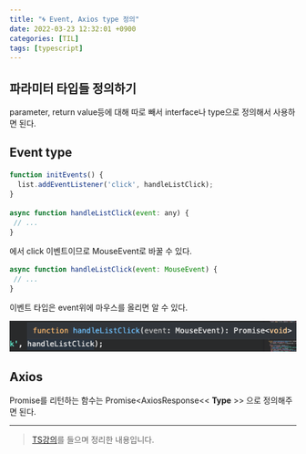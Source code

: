 ```yaml
---
title: "🌀 Event, Axios type 정의"
date: 2022-03-23 12:32:01 +0900
categories: [TIL]
tags: [typescript]
---
```

## 파라미터 타입들 정의하기

parameter, return value등에 대해 따로 빼서 interface나 type으로 정의해서 사용하면 된다.

## Event type

```jsx
function initEvents() {
  list.addEventListener('click', handleListClick);
}

async function handleListClick(event: any) {
 // ...
}
```

에서 click 이벤트이므로 MouseEvent로 바꿀 수 있다.

```jsx
async function handleListClick(event: MouseEvent) {
 // ...
}
```

이벤트 타입은 event위에 마우스를 올리면 알 수 있다.

![Untitled](../assets/img/posts/2022-03-23/1.png)

## Axios

Promise를 리턴하는 함수는 Promise<AxiosResponse<< **Type** >> 으로 정의해주면 된다.

------


> [TS강의](https://www.inflearn.com/course/%ED%83%80%EC%9E%85%EC%8A%A4%ED%81%AC%EB%A6%BD%ED%8A%B8-%EC%8B%A4%EC%A0%84/dashboard)를 들으며 정리한 내용입니다.
